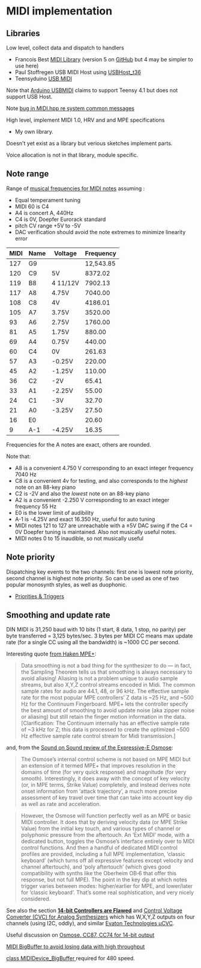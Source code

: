 # MIDI implementation

## Libraries

Low level, collect data and dispatch to handlers

- Francois Best [MIDI Library](https://www.pjrc.com/teensy/td_libs_MIDI.html) (version 5 on [GitHub](https://github.com/FortySevenEffects/arduino_midi_library) but 4 may be simpler to use here)
- Paul Stoffregen USB MIDI Host using [USBHost_t36](https://github.com/PaulStoffregen/USBHost_t36)
- Teensyduino [USB MIDI](https://www.pjrc.com/teensy/td_midi.html)

Note that [Arduino USBMIDI](https://github.com/lathoub/Arduino-USBMIDI) claims to support Teensy 4.1 but does not support USB Host.

Note [bug in MIDI.hpp re system common messages](https://forum.pjrc.com/threads/73743-midi-tune-select-problem?p=333274&viewfull=1#post333274)

High level, implement MIDI 1.0, HRV and and MPE specifications

- My own library.

Doesn't yet exist as a library but verious sketches implement parts.

Voice allocation is not in that library, module specific.

## Note range

Range of [musical frequencies for MIDI notes](https://www.inspiredacoustics.com/en/MIDI_note_numbers_and_center_frequencies) assuming :

- Equal temperament tuning
- MIDI 60 is C4
- A4 is concert A, 440Hz
- C4 is 0V, Doepfer Eurorack standard
- pitch CV range +5V to -5V
- DAC verification should avoid the note extremes to minimize linearity error

| MIDI 	| Name 	| Voltage  	| Frequency 	|
|------	|------	|----------	|-----------	|
| 127  	| G9   	|          	| 12,543.85 	|
| 120  	| C9   	| 5V       	| 8372.02   	|
| 119  	| B8   	| 4 11/12V 	| 7902.13   	|
| 117  	| A8   	| 4.75V    	| 7040.00   	|
| 108  	| C8   	| 4V       	| 4186.01   	|
| 105  	| A7   	| 3.75V    	| 3520.00   	|
| 93   	| A6   	| 2.75V    	| 1760.00   	|
| 81   	| A5   	| 1.75V    	| 880.00    	|
| 69   	| A4   	| 0.75V    	| 440.00    	|
| 60   	| C4   	| 0V       	| 261.63    	|
| 57   	| A3   	| -0.25V   	| 220.00    	|
| 45   	| A2   	| -1.25V   	| 110.00    	|
| 36   	| C2   	| -2V      	| 65.41     	|
| 33   	| A1   	| -2.25V   	| 55.00     	|
| 24   	| C1   	| -3V      	| 32.70     	|
| 21   	| A0   	| -3.25V   	| 27.50     	|
| 16   	| E0   	|          	| 20.60     	|
| 9   	| A-1   | -4.25V    | 16.35     	|

Frequencies for the A notes are exact, others are rounded.

Note that:

- A8 is a convenient 4.750 V corresponding to an exact integer frequency 7040 Hz
- C8 is a convenient 4v for testing, and also corresponds to the _highest_ note on an 88-key piano
- C2 is -2V and also the _lowest_ note on an 88-key piano
- A2 is a convenient -2.250 V corresponding to an exact integer frequency 55 Hz
- E0 is the lower limit of audibility
- A-1 is -4.25V and exact 16.350 Hz, useful for auto tuning
- MIDI notes 121 to 127 are unreachable with a ±5V DAC swing if the C4 = 0V Doepfer tuning is maintained. Also not musically useful notes.
- MIDI notes 0 to 15 inaudible, so not musically useful

## Note priority

Dispatching key events to the two channels: first one is lowest note priority, second channel is highest note priority. So can be used as one of two popular monosynth styles, as well as duophonic.

- [Priorities & Triggers](https://www.soundonsound.com/techniques/priorities-triggers)

## Smoothing and update rate

DIN MIDI is 31,250 baud with 10 bits (1 start, 8 data, 1 stop, no parity) per byte transferred = 3,125 bytes/sec. 3 bytes per MIDI CC means max update rate (for a single CC using all the bandwidth) is ~1000 CC per second.

Interesting quote [from Haken MPE+](https://www.hakenaudio.com/mpe):

> Data smoothing is not a bad thing for the synthesizer to do — in fact, the Sampling Theorem tells us that smoothing is always necessary to avoid aliasing!  Aliasing is not a problem unique to audio sample streams, but also X,Y,Z control streams encoded in Midi. The common sample rates for audio are 44.1, 48, or 96 kHz.  The effective sample rate for the most popular MPE controllers’  Z data is ~25 Hz, and ~500 Hz for the Continuum Fingerboard. MPE+ lets the controller specify the best amount of smoothing to avoid update noise (aka zipper noise or aliasing) but still retain the finger motion information in the data.  [Clarification: The Continuum internally has an effective sample rate of ~3 kHz for Z; this data is processed to create the optimized ~500 Hz effective sample rate control stream for Midi transmission.]

and, from the [Sound on Sound review of the Expressive-E Osmose](https://www.soundonsound.com/reviews/expressive-e-osmose):

> The Osmose’s internal control scheme is not based on MPE MIDI but an extension of it termed MPE+ that improves resolution in the domains of time (for very quick response) and magnitude (for very smooth). Interestingly, it does away with the concept of key velocity (or, in MPE terms, Strike Value) completely, and instead derives note onset information from ‘attack trajectory’, a much more precise assessment of key travel over time that can take into account key dip as well as rate and acceleration.

> However, the Osmose will function perfectly well as an MPE or basic MIDI controller. It does that by deriving velocity data (or MPE Strike Value) from the initial key touch, and various types of channel or polyphonic pressure from the aftertouch. An ‘Ext MIDI’ mode, with a dedicated button, toggles the Osmose’s interface entirely over to MIDI control functions. And then a handful of dedicated MIDI control profiles are provided, including a full MPE implementation, ‘classic keyboard’ (which turns off all expressive features except velocity and channel aftertouch), and ‘poly aftertouch’ (which gives good compatibility with synths like the Oberheim OB‑6 that offer this response, but not full MPE). The point in the key dip at which notes trigger varies between modes: higher/earlier for MPE, and lower/later for ‘classic keyboard’. That’s some real sophistication, and very nicely considered.

See also the section [**14-bit Controllers are Flawed**](https://www.hakenaudio.com/mpe) and [Control Voltage Converter (CVC) for Analog Synthesizers](https://www.hakenaudio.com/voltage-converter) which has W,X,Y,Z outputs on four channels (using I2C, oddly), and similar [Evaton Technologies µCVC](https://www.evatontechnologies.com/mcvc).

Useful discussion on [Osmose, CC87, CC74 for 14-bit output](https://community.vcvrack.com/t/osmose-expressive-e/19100/9)

[MIDI BigBuffer to avoid losing data with high throughput](https://forum.pjrc.com/threads/70227-USBhost_t36-MIDI-losing-midi-note-on-off-events-(Teensy-3-6)-during-modwheel-change?p=306436&viewfull=1#post306436)

[class MIDIDevice_BigBuffer ](https://github.com/PaulStoffregen/USBHost_t36/blob/b6f94f7605b3f6cb57a10e41cab51b25b47f7736/USBHost_t36.h#L1521C53-L1521C53) required for 480 speed.